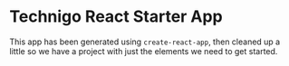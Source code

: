 # Technigo React Starter App

This app has been generated using `create-react-app`, then cleaned up a little so we have a project with just the elements we need to get started.
